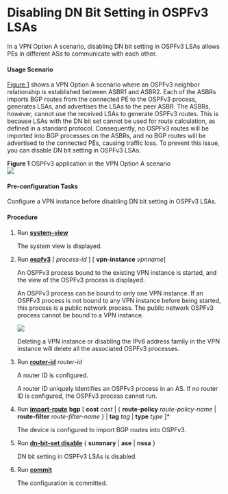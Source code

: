 Disabling DN Bit Setting in OSPFv3 LSAs
=======================================

In a VPN Option A scenario, disabling DN bit setting in OSPFv3 LSAs allows PEs in different ASs to communicate with each other.

#### Usage Scenario

[Figure 1](#EN-US_TASK_0199805295__fig1558113223218) shows a VPN Option A scenario where an OSPFv3 neighbor relationship is established between ASBR1 and ASBR2. Each of the ASBRs imports BGP routes from the connected PE to the OSPFv3 process, generates LSAs, and advertises the LSAs to the peer ASBR. The ASBRs, however, cannot use the received LSAs to generate OSPFv3 routes. This is because LSAs with the DN bit set cannot be used for route calculation, as defined in a standard protocol. Consequently, no OSPFv3 routes will be imported into BGP processes on the ASBRs, and no BGP routes will be advertised to the connected PEs, causing traffic loss. To prevent this issue, you can disable DN bit setting in OSPFv3 LSAs.

**Figure 1** OSPFv3 application in the VPN Option A scenario  
![](figure/en-us_image_0199805634.png)

#### Pre-configuration Tasks

Configure a VPN instance before disabling DN bit setting in OSPFv3 LSAs.


#### Procedure

1. Run [**system-view**](cmdqueryname=system-view)
   
   
   
   The system view is displayed.
2. Run [**ospfv3**](cmdqueryname=ospfv3) [ *process-id* ] [ **vpn-instance** *vpnname*]
   
   
   
   An OSPFv3 process bound to the existing VPN instance is started, and the view of the OSPFv3 process is displayed.
   
   
   
   An OSPFv3 process can be bound to only one VPN instance. If an OSPFv3 process is not bound to any VPN instance before being started, this process is a public network process. The public network OSPFv3 process cannot be bound to a VPN instance.
   
   ![](../../../../public_sys-resources/note_3.0-en-us.png) 
   
   Deleting a VPN instance or disabling the IPv6 address family in the VPN instance will delete all the associated OSPFv3 processes.
3. Run [**router-id**](cmdqueryname=router-id) *router-id*
   
   
   
   A router ID is configured.
   
   
   
   A router ID uniquely identifies an OSPFv3 process in an AS. If no router ID is configured, the OSPFv3 process cannot run.
4. Run [**import-route**](cmdqueryname=import-route) **bgp** [ **cost** *cost* | { **route-policy** *route-policy-name* | **route-filter** *route-filter-name* } | **tag** *tag* | **type** *type* ]\*
   
   
   
   The device is configured to import BGP routes into OSPFv3.
5. Run [**dn-bit-set disable**](cmdqueryname=dn-bit-set+disable) { **summary** | **ase** | **nssa** }
   
   
   
   DN bit setting in OSPFv3 LSAs is disabled.
6. Run [**commit**](cmdqueryname=commit)
   
   
   
   The configuration is committed.